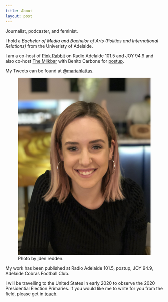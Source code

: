 ```yaml
---
title: About
layout: post
---
```


Journalist, podcaster, and feminist.

I hold a *Bachelor of Media and Bachelor of Arts (Politics and International Relations)* from the Univeristy of Adelaide.

I am a co-host of [Pink Rabbit](http://radioadelaide.org.au/program/pink-rabbit/) on Radio Adelaide 101.5 and JOY 94.9 and also co-host [The Milkbar](https://podcasts.apple.com/au/podcast/the-milkbar/id1478059008) with Benito Carbone for [postup](http://postup.com.au).

My Tweets can be found at [@mariahlattas](https://twitter.com/mariahlattas).

<figure>
  <img alt="Mariah Lattas" src="/assets/images/about-me.jpg" />
  <figcaption>
    Photo by jden redden.
  </figcaption>
</figure>

My work has been published at Radio Adelaide 101.5, postup, JOY 94.9, Adelaide Cobras Football Club.

I will be travelling to the United States in early 2020 to observe the 2020 Presidential Election Primaries. If you would like me to write for you from the field, please get in [touch](mailto:mariahlattas1@gmail.com).